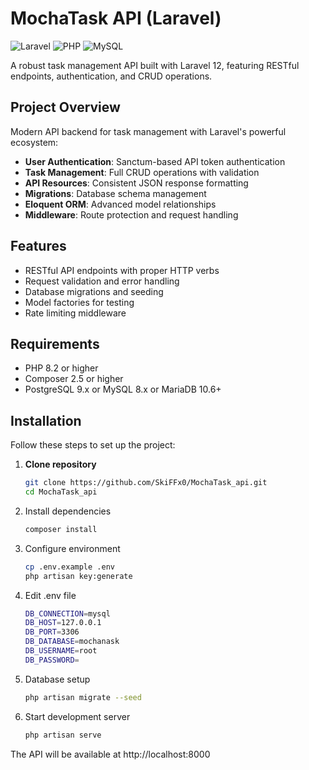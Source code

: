 # MochaTask API (Laravel)

![Laravel](https://img.shields.io/badge/Laravel-12.x-red)
![PHP](https://img.shields.io/badge/PHP-8.2+-blue)
![MySQL](https://img.shields.io/badge/MySQL-8.x-orange)

A robust task management API built with Laravel 12, featuring RESTful endpoints, authentication, and CRUD operations.

## Project Overview

Modern API backend for task management with Laravel's powerful ecosystem:

- **User Authentication**: Sanctum-based API token authentication
- **Task Management**: Full CRUD operations with validation
- **API Resources**: Consistent JSON response formatting
- **Migrations**: Database schema management
- **Eloquent ORM**: Advanced model relationships
- **Middleware**: Route protection and request handling

## Features

- RESTful API endpoints with proper HTTP verbs
- Request validation and error handling
- Database migrations and seeding
- Model factories for testing
- Rate limiting middleware

## Requirements

- PHP 8.2 or higher
- Composer 2.5 or higher
- PostgreSQL 9.x or MySQL 8.x or MariaDB 10.6+

## Installation

Follow these steps to set up the project:

1. **Clone repository**
   ```bash
   git clone https://github.com/SkiFFx0/MochaTask_api.git
   cd MochaTask_api

2. Install dependencies
    ```bash
    composer install

3. Configure environment
    ```bash
    cp .env.example .env
    php artisan key:generate

4. Edit .env file
    ```bash
    DB_CONNECTION=mysql
    DB_HOST=127.0.0.1
    DB_PORT=3306
    DB_DATABASE=mochanask
    DB_USERNAME=root
    DB_PASSWORD=

5. Database setup
   ```bash
   php artisan migrate --seed

6. Start development server
    ```bash
   php artisan serve

The API will be available at http://localhost:8000
